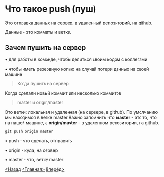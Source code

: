 # Что такое push (пуш)
Это отправка данных на сервер, в удаленный репозиторий, на github. 

Данные - это коммиты и ветки.

## Зачем пушить на сервер

•	для работы в команде, чтобы делиться своим кодом с коллегами

•	чтобы иметь резервную копию на случай потери данных на своей 
машине

>Когда пушить на сервер

Когда сделали новый коммит или несколько коммитов


>master и origin/master

Это ветки: локальная и удаленная (на сервере, в github). По умолчанию мы находимся в ветке master.Нажно запомнить что **master** - это то, что на нашей машине, а **origin/master** - в удаленном репозитории, на github.

```
git push origin master
```

•	push - что сделать, отправить

•	origin - куда, на сервер

•	master - что, ветку master

[<Назад](./../Pages/commit.md)  [<Главная>](./../readme.md)   [Вперёд>](./Pages/../pull.md)
